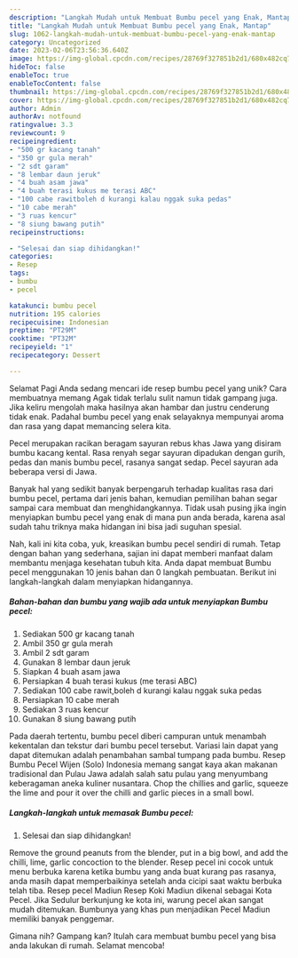 ```yaml
---
description: "Langkah Mudah untuk Membuat Bumbu pecel yang Enak, Mantap"
title: "Langkah Mudah untuk Membuat Bumbu pecel yang Enak, Mantap"
slug: 1062-langkah-mudah-untuk-membuat-bumbu-pecel-yang-enak-mantap
category: Uncategorized
date: 2023-02-06T23:56:36.640Z
image: https://img-global.cpcdn.com/recipes/28769f327851b2d1/680x482cq70/bumbu-pecel-foto-resep-utama.jpg
hideToc: false
enableToc: true
enableTocContent: false
thumbnail: https://img-global.cpcdn.com/recipes/28769f327851b2d1/680x482cq70/bumbu-pecel-foto-resep-utama.jpg
cover: https://img-global.cpcdn.com/recipes/28769f327851b2d1/680x482cq70/bumbu-pecel-foto-resep-utama.jpg
author: Admin
authorAv: notfound
ratingvalue: 3.3
reviewcount: 9
recipeingredient:
- "500 gr kacang tanah"
- "350 gr gula merah"
- "2 sdt garam"
- "8 lembar daun jeruk"
- "4 buah asam jawa"
- "4 buah terasi kukus me terasi ABC"
- "100 cabe rawitboleh d kurangi kalau nggak suka pedas"
- "10 cabe merah"
- "3 ruas kencur"
- "8 siung bawang putih"
recipeinstructions:

- "Selesai dan siap dihidangkan!"
categories:
- Resep
tags:
- bumbu
- pecel

katakunci: bumbu pecel 
nutrition: 195 calories
recipecuisine: Indonesian
preptime: "PT29M"
cooktime: "PT32M"
recipeyield: "1"
recipecategory: Dessert

---
```



Selamat Pagi Anda sedang mencari ide resep bumbu pecel yang unik? Cara membuatnya memang Agak tidak terlalu sulit namun tidak gampang juga. Jika keliru mengolah maka hasilnya akan hambar dan justru cenderung tidak enak. Padahal bumbu pecel yang enak selayaknya mempunyai aroma dan rasa yang dapat memancing selera kita.


Pecel merupakan racikan beragam sayuran rebus khas Jawa yang disiram bumbu kacang kental. Rasa renyah segar sayuran dipadukan dengan gurih, pedas dan manis bumbu pecel, rasanya sangat sedap. Pecel sayuran ada beberapa versi di Jawa.

Banyak hal yang sedikit banyak berpengaruh terhadap kualitas rasa dari bumbu pecel, pertama dari jenis bahan, kemudian pemilihan bahan segar sampai cara membuat dan menghidangkannya. Tidak usah pusing jika ingin menyiapkan bumbu pecel yang enak di mana pun anda berada, karena asal sudah tahu triknya maka hidangan ini bisa jadi suguhan spesial.


Nah, kali ini kita coba, yuk, kreasikan bumbu pecel sendiri di rumah. Tetap dengan bahan yang sederhana, sajian ini dapat memberi manfaat dalam membantu menjaga kesehatan tubuh kita. Anda dapat membuat Bumbu pecel menggunakan 10 jenis bahan dan 0 langkah pembuatan. Berikut ini langkah-langkah dalam menyiapkan hidangannya.

<!--inarticleads1-->

##### Bahan-bahan dan bumbu yang wajib ada untuk menyiapkan Bumbu pecel:

1. Sediakan 500 gr kacang tanah
1. Ambil 350 gr gula merah
1. Ambil 2 sdt garam
1. Gunakan 8 lembar daun jeruk
1. Siapkan 4 buah asam jawa
1. Persiapkan 4 buah terasi kukus (me terasi ABC)
1. Sediakan 100 cabe rawit,boleh d kurangi kalau nggak suka pedas
1. Persiapkan 10 cabe merah
1. Sediakan 3 ruas kencur
1. Gunakan 8 siung bawang putih


Pada daerah tertentu, bumbu pecel diberi campuran untuk menambah kekentalan dan tekstur dari bumbu pecel tersebut. Variasi lain dapat yang dapat ditemukan adalah penambahan sambal tumpang pada bumbu. Resep Bumbu Pecel Wijen (Solo) Indonesia memang sangat kaya akan makanan tradisional dan Pulau Jawa adalah salah satu pulau yang menyumbang keberagaman aneka kuliner nusantara. Chop the chillies and garlic, squeeze the lime and pour it over the chilli and garlic pieces in a small bowl. 

<!--inarticleads2-->

##### Langkah-langkah untuk memasak Bumbu pecel:


1. Selesai dan siap dihidangkan!

Remove the ground peanuts from the blender, put in a big bowl, and add the chilli, lime, garlic concoction to the blender. Resep pecel ini cocok untuk menu berbuka karena ketika bumbu yang anda buat kurang pas rasanya, anda masih dapat memperbaikinya setelah anda cicipi saat waktu berbuka telah tiba. Resep pecel Madiun Resep Koki Madiun dikenal sebagai Kota Pecel. Jika Sedulur berkunjung ke kota ini, warung pecel akan sangat mudah ditemukan. Bumbunya yang khas pun menjadikan Pecel Madiun memiliki banyak penggemar. 

Gimana nih? Gampang kan? Itulah cara membuat bumbu pecel yang bisa anda lakukan di rumah. Selamat mencoba!
